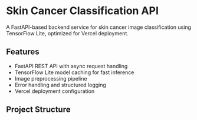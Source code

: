 # Skin Cancer Classification API

A FastAPI-based backend service for skin cancer image classification using TensorFlow Lite, optimized for Vercel deployment.

## Features

- FastAPI REST API with async request handling
- TensorFlow Lite model caching for fast inference
- Image preprocessing pipeline
- Error handling and structured logging
- Vercel deployment configuration

## Project Structure

